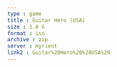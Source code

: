 ```yaml
---
type : game
title : Guitar Hero (USA)
size : 1.8 G
format : iso
archive : zip
server : myrient
link2 : Guitar%20Hero%20%28USA%29
---
```

